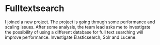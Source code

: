 # Fulltextsearch
I joined a new project. The project is going through some performance and scaling issues. After some analysis, the team lead asks me to investigate the possibility of using a different database for full text searching will improve performance. Investigate Elasticsearch, Solr and Lucene.
